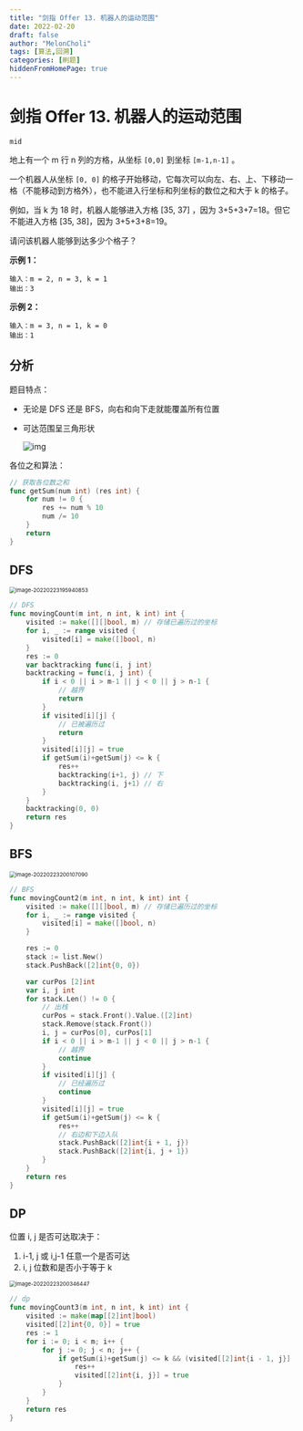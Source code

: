 ```yaml
---
title: "剑指 Offer 13. 机器人的运动范围"
date: 2022-02-20
draft: false
author: "MelonCholi"
tags: [算法,回溯]
categories: [刷题]
hiddenFromHomePage: true
---
```


# 剑指 Offer 13. 机器人的运动范围

`mid`

地上有一个 m 行 n 列的方格，从坐标 `[0,0]` 到坐标 `[m-1,n-1]` 。

一个机器人从坐标 `[0, 0]` 的格子开始移动，它每次可以向左、右、上、下移动一格（不能移动到方格外），也不能进入行坐标和列坐标的数位之和大于 k 的格子。

例如，当 k 为 18 时，机器人能够进入方格 [35, 37] ，因为 3+5+3+7=18。但它不能进入方格 [35, 38]，因为 3+5+3+8=19。

请问该机器人能够到达多少个格子？

**示例 1：**

```
输入：m = 2, n = 3, k = 1
输出：3
```

**示例 2：**

```
输入：m = 3, n = 1, k = 0
输出：1
```

## 分析

题目特点：

- 无论是 DFS 还是 BFS，向右和向下走就能覆盖所有位置

- 可达范围呈三角形状

    <img src="https://markdown-1303167219.cos.ap-shanghai.myqcloud.com/1603026306-OdpwLi-Picture1.png" alt="img"  />

各位之和算法：

```go
// 获取各位数之和
func getSum(num int) (res int) {
	for num != 0 {
		res += num % 10
		num /= 10
	}
	return
}
```

## DFS

<img src="https://markdown-1303167219.cos.ap-shanghai.myqcloud.com/image-20220223195940853.png" alt="image-20220223195940853" style="zoom: 67%;" />

```go
// DFS
func movingCount(m int, n int, k int) int {
	visited := make([][]bool, m) // 存储已遍历过的坐标
	for i, _ := range visited {
		visited[i] = make([]bool, n)
	}
	res := 0
	var backtracking func(i, j int)
	backtracking = func(i, j int) {
		if i < 0 || i > m-1 || j < 0 || j > n-1 {
			// 越界
			return
		}
		if visited[i][j] {
			// 已被遍历过
			return
		}
		visited[i][j] = true
		if getSum(i)+getSum(j) <= k {
			res++
			backtracking(i+1, j) // 下
			backtracking(i, j+1) // 右
		}
	}
	backtracking(0, 0)
	return res
}
```

## BFS

<img src="https://markdown-1303167219.cos.ap-shanghai.myqcloud.com/image-20220223200107090.png" alt="image-20220223200107090" style="zoom:67%;" />

```go
// BFS
func movingCount2(m int, n int, k int) int {
	visited := make([][]bool, m) // 存储已遍历过的坐标
	for i, _ := range visited {
		visited[i] = make([]bool, n)
	}

	res := 0
	stack := list.New()
	stack.PushBack([2]int{0, 0})

	var curPos [2]int
	var i, j int
	for stack.Len() != 0 {
		// 出栈
		curPos = stack.Front().Value.([2]int)
		stack.Remove(stack.Front())
		i, j = curPos[0], curPos[1]
		if i < 0 || i > m-1 || j < 0 || j > n-1 {
			// 越界
			continue
		}
		if visited[i][j] {
			// 已经遍历过
			continue
		}
		visited[i][j] = true
		if getSum(i)+getSum(j) <= k {
			res++
			// 右边和下边入队
			stack.PushBack([2]int{i + 1, j})
			stack.PushBack([2]int{i, j + 1})
		}
	}
	return res
}
```

## DP

位置 i, j 是否可达取决于：

1. i-1, j 或 i,j-1 任意一个是否可达
2. i, j 位数和是否小于等于 k

<img src="https://markdown-1303167219.cos.ap-shanghai.myqcloud.com/image-20220223200346447.png" alt="image-20220223200346447" style="zoom: 67%;" />

```go
// dp
func movingCount3(m int, n int, k int) int {
	visited := make(map[[2]int]bool)
	visited[[2]int{0, 0}] = true
	res := 1
	for i := 0; i < m; i++ {
		for j := 0; j < n; j++ {
			if getSum(i)+getSum(j) <= k && (visited[[2]int{i - 1, j}] || visited[[2]int{i, j - 1}]) {
				res++
				visited[[2]int{i, j}] = true
			}
		}
	}
	return res
}
```

